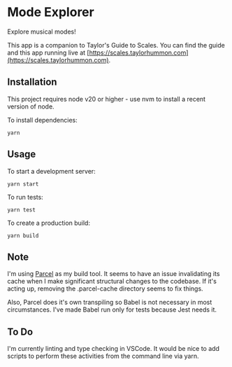 # Mode Explorer

Explore musical modes!

This app is a companion to <emph>Taylor's Guide to Scales</emph>. You can find the guide and this 
app running live at [https://scales.taylorhummon.com](https://scales.taylorhummon.com).

## Installation

This project requires node v20 or higher - use nvm to install a recent version of node.

To install dependencies:
```
yarn
```

## Usage

To start a development server:
```
yarn start
```

To run tests:
```
yarn test
```

To create a production build:
```
yarn build
```

## Note

I'm using [Parcel](https://parceljs.org/) as my build tool. It seems to have an issue invalidating
its cache when I make significant structural changes to the codebase. If it's acting up,
removing the .parcel-cache directory seems to fix things.

Also, Parcel does it's own transpiling so Babel is not necessary in most circumstances. I've
made Babel run only for tests because Jest needs it.

## To Do

I'm currently linting and type checking in VSCode. It would be nice to add scripts to perform
these activities from the command line via yarn.
